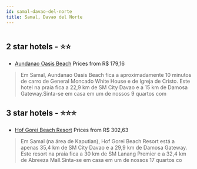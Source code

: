 ```yaml
---
id: samal-davao-del-norte
title: Samal, Davao del Norte
---
```


<center><img src="https://i.travelapi.com/hotels/27000000/26900000/26898000/26897949/bae19614_z.jpg" alt="" /></center>


##  2 star hotels - ⭐️⭐️

-    [Aundanao Oasis Beach](https://www.hurb.com/br/aud/https://www.hurb.com/br/hotels/samal/aundanao-oasis-beach-HT-PTGV?cmp=18055) Prices from R$ 179,16
   > Em Samal, Aundanao Oasis Beach fica a aproximadamente 10 minutos de carro de General Moncado White House e de Igreja de Cristo.  Este hotel na praia fica a 22,9 km de SM City Davao e a 15 km de Damosa Gateway.Sinta-se em casa em um de nossos 9 quartos com

##  3 star hotels - ⭐️⭐️⭐️

-    [Hof Gorei Beach Resort](https://www.hurb.com/br/aud/https://www.hurb.com/br/hotels/samal/hof-gorei-beach-resort-HT-G1MM?cmp=18055) Prices from R$ 302,63
   > Em Samal (na área de Kaputian), Hof Gorei Beach Resort está a apenas 35,4 km de SM City Davao e a 29,9 km de Damosa Gateway.  Este resort na praia fica a 30 km de SM Lanang Premier e a 32,4 km de Abreeza Mall.Sinta-se em casa em um de nossos 17 quartos co
